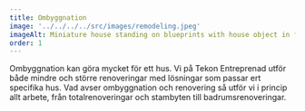 ```yaml
---
title: Ombyggnation
image: '../../../../src/images/remodeling.jpeg'
imageAlt: Miniature house standing on blueprints with house object in fron of it.
order: 1
---
```


Ombyggnation kan göra mycket för ett hus. Vi på Tekon Entreprenad utför både mindre och större renoveringar med lösningar som passar ert specifika hus. Vad avser ombyggnation och renovering så utför vi i princip allt arbete, från totalrenoveringar och stambyten till badrumsrenoveringar.
